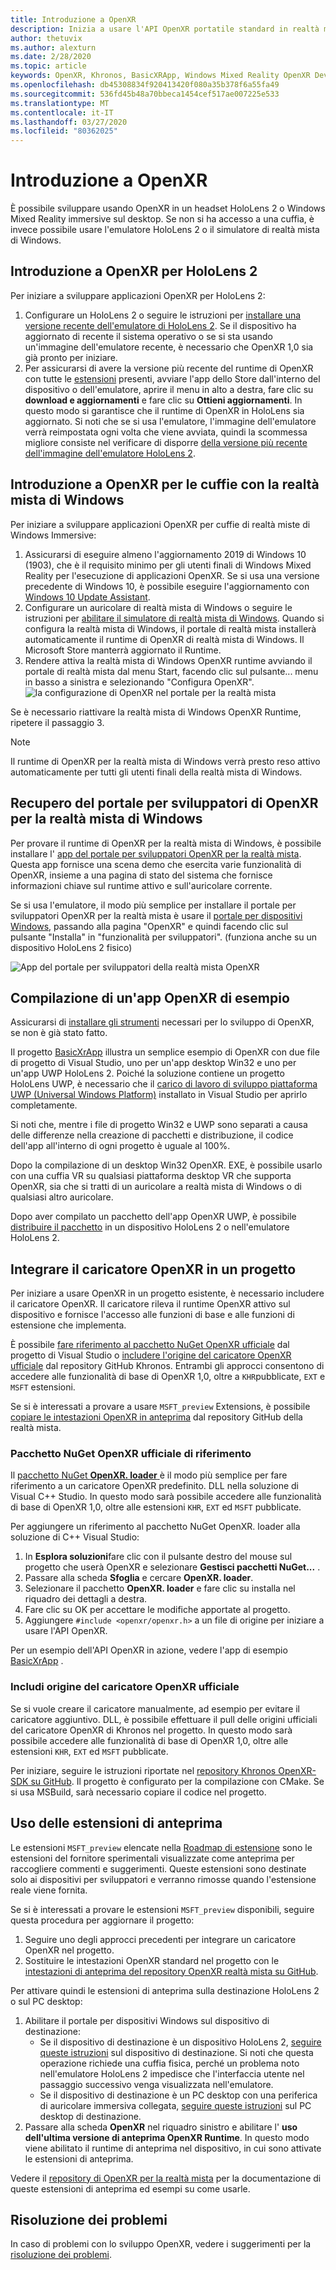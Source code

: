 ```yaml
---
title: Introduzione a OpenXR
description: Inizia a usare l'API OpenXR portatile standard in realtà mista di Windows e gli auricolari HoloLens 2.
author: thetuvix
ms.author: alexturn
ms.date: 2/28/2020
ms.topic: article
keywords: OpenXR, Khronos, BasicXRApp, Windows Mixed Reality OpenXR Developer Portal, DirectX, native, Native App, Custom Engine, middleware, Getting Started, 101, Preview Extensions
ms.openlocfilehash: db45308834f920413420f080a35b378f6a55fa49
ms.sourcegitcommit: 536fd45b48a70bbeca1454cef517ae007225e533
ms.translationtype: MT
ms.contentlocale: it-IT
ms.lasthandoff: 03/27/2020
ms.locfileid: "80362025"
---
```

# <a name="getting-started-with-openxr"></a>Introduzione a OpenXR

È possibile sviluppare usando OpenXR in un headset HoloLens 2 o Windows Mixed Reality immersive sul desktop.  Se non si ha accesso a una cuffia, è invece possibile usare l'emulatore HoloLens 2 o il simulatore di realtà mista di Windows.

## <a name="getting-started-with-openxr-for-hololens-2"></a>Introduzione a OpenXR per HoloLens 2

Per iniziare a sviluppare applicazioni OpenXR per HoloLens 2:

1. Configurare un HoloLens 2 o seguire le istruzioni per [installare una versione recente dell'emulatore di HoloLens 2](using-the-hololens-emulator.md).  Se il dispositivo ha aggiornato di recente il sistema operativo o se si sta usando un'immagine dell'emulatore recente, è necessario che OpenXR 1,0 sia già pronto per iniziare.
1. Per assicurarsi di avere la versione più recente del runtime di OpenXR con tutte le [estensioni](openxr.md#roadmap) presenti, avviare l'app dello Store dall'interno del dispositivo o dell'emulatore, aprire il menu in alto a destra, fare clic su **download e aggiornamenti** e fare clic su **Ottieni aggiornamenti**.  In questo modo si garantisce che il runtime di OpenXR in HoloLens sia aggiornato.  Si noti che se si usa l'emulatore, l'immagine dell'emulatore verrà reimpostata ogni volta che viene avviata, quindi la scommessa migliore consiste nel verificare di disporre [della versione più recente dell'immagine dell'emulatore HoloLens 2](using-the-hololens-emulator.md).

## <a name="getting-started-with-openxr-for-windows-mixed-reality-headsets"></a>Introduzione a OpenXR per le cuffie con la realtà mista di Windows

Per iniziare a sviluppare applicazioni OpenXR per cuffie di realtà miste di Windows Immersive:

1. Assicurarsi di eseguire almeno l'aggiornamento 2019 di Windows 10 (1903), che è il requisito minimo per gli utenti finali di Windows Mixed Reality per l'esecuzione di applicazioni OpenXR.  Se si usa una versione precedente di Windows 10, è possibile eseguire l'aggiornamento con <a href="https://www.microsoft.com/software-download/windows10" target="_blank">Windows 10 Update Assistant</a>.
2. Configurare un auricolare di realtà mista di Windows o seguire le istruzioni per [abilitare il simulatore di realtà mista di Windows](using-the-windows-mixed-reality-simulator.md).  Quando si configura la realtà mista di Windows, il portale di realtà mista installerà automaticamente il runtime di OpenXR di realtà mista di Windows.  Il Microsoft Store manterrà aggiornato il Runtime.
3. Rendere attiva la realtà mista di Windows OpenXR runtime avviando il portale di realtà mista dal menu Start, facendo clic sul pulsante... menu in basso a sinistra e selezionando "Configura OpenXR".<br>
![la configurazione di OpenXR nel portale per la realtà mista](images/mixed-reality-portal-set-up-openxr.png)

Se è necessario riattivare la realtà mista di Windows OpenXR Runtime, ripetere il passaggio 3.

> [!NOTE]
> Il runtime di OpenXR per la realtà mista di Windows verrà presto reso attivo automaticamente per tutti gli utenti finali della realtà mista di Windows.

## <a name="getting-the-windows-mixed-reality-openxr-developer-portal"></a>Recupero del portale per sviluppatori di OpenXR per la realtà mista di Windows

Per provare il runtime di OpenXR per la realtà mista di Windows, è possibile installare l' <a href="https://www.microsoft.com/store/productId/9n5cvvl23qbt" target="_blank">app del portale per sviluppatori OpenXR per la realtà mista</a>.  Questa app fornisce una scena demo che esercita varie funzionalità di OpenXR, insieme a una pagina di stato del sistema che fornisce informazioni chiave sul runtime attivo e sull'auricolare corrente.

Se si usa l'emulatore, il modo più semplice per installare il portale per sviluppatori OpenXR per la realtà mista è usare il [portale per dispositivi Windows](using-the-windows-device-portal.md), passando alla pagina "OpenXR" e quindi facendo clic sul pulsante "Installa" in "funzionalità per sviluppatori". (funziona anche su un dispositivo HoloLens 2 fisico)

![App del portale per sviluppatori della realtà mista OpenXR](images/mixed-reality-openxr-developer-portal.png)

## <a name="building-a-sample-openxr-app"></a>Compilazione di un'app OpenXR di esempio

Assicurarsi di [installare gli strumenti](install-the-tools.md) necessari per lo sviluppo di OpenXR, se non è già stato fatto.

Il progetto <a href="https://github.com/microsoft/OpenXR-MixedReality/tree/master/samples/BasicXrApp" target="_blank">BasicXrApp</a> illustra un semplice esempio di OpenXR con due file di progetto di Visual Studio, uno per un'app desktop Win32 e uno per un'app UWP HoloLens 2.  Poiché la soluzione contiene un progetto HoloLens UWP, è necessario che il [carico di lavoro di sviluppo piattaforma UWP (Universal Windows Platform)](install-the-tools.md#installation-checklist) installato in Visual Studio per aprirlo completamente.

Si noti che, mentre i file di progetto Win32 e UWP sono separati a causa delle differenze nella creazione di pacchetti e distribuzione, il codice dell'app all'interno di ogni progetto è uguale al 100%.

Dopo la compilazione di un desktop Win32 OpenXR. EXE, è possibile usarlo con una cuffia VR su qualsiasi piattaforma desktop VR che supporta OpenXR, sia che si tratti di un auricolare a realtà mista di Windows o di qualsiasi altro auricolare.

Dopo aver compilato un pacchetto dell'app OpenXR UWP, è possibile [distribuire il pacchetto](using-visual-studio.md) in un dispositivo HoloLens 2 o nell'emulatore HoloLens 2.

## <a name="integrate-the-openxr-loader-into-a-project"></a>Integrare il caricatore OpenXR in un progetto

Per iniziare a usare OpenXR in un progetto esistente, è necessario includere il caricatore OpenXR.  Il caricatore rileva il runtime OpenXR attivo sul dispositivo e fornisce l'accesso alle funzioni di base e alle funzioni di estensione che implementa.

È possibile [fare riferimento al pacchetto NuGet OpenXR ufficiale](#reference-official-openxr-nuget-package) dal progetto di Visual Studio o [includere l'origine del caricatore OpenXR ufficiale](#include-official-openxr-loader-source) dal repository GitHub Khronos.  Entrambi gli approcci consentono di accedere alle funzionalità di base di OpenXR 1,0, oltre a `KHR`pubblicate, `EXT` e `MSFT` estensioni.

Se si è interessati a provare a usare `MSFT_preview` Extensions, è possibile [copiare le intestazioni OpenXR in anteprima](#using-preview-extensions) dal repository GitHub della realtà mista.

### <a name="reference-official-openxr-nuget-package"></a>Pacchetto NuGet OpenXR ufficiale di riferimento

Il <a href="https://www.nuget.org/packages/OpenXR.Loader/" target="_blank">pacchetto NuGet **OpenXR. loader** </a> è il modo più semplice per fare riferimento a un caricatore OpenXR predefinito. DLL nella soluzione di Visual C++ Studio.  In questo modo sarà possibile accedere alle funzionalità di base di OpenXR 1,0, oltre alle estensioni `KHR`, `EXT` ed `MSFT` pubblicate.

Per aggiungere un riferimento al pacchetto NuGet OpenXR. loader alla soluzione di C++ Visual Studio:
1. In **Esplora soluzioni**fare clic con il pulsante destro del mouse sul progetto che userà OpenXR e selezionare **Gestisci pacchetti NuGet...** .
1. Passare alla scheda **Sfoglia** e cercare **OpenXR. loader**.
1. Selezionare il pacchetto **OpenXR. loader** e fare clic su installa nel riquadro dei dettagli a destra.
1. Fare clic su OK per accettare le modifiche apportate al progetto.
1. Aggiungere `#include <openxr/openxr.h>` a un file di origine per iniziare a usare l'API OpenXR.

Per un esempio dell'API OpenXR in azione, vedere l'app di esempio <a href="https://github.com/microsoft/OpenXR-MixedReality/tree/master/samples/BasicXrApp" target="_blank">BasicXrApp</a> .

### <a name="include-official-openxr-loader-source"></a>Includi origine del caricatore OpenXR ufficiale

Se si vuole creare il caricatore manualmente, ad esempio per evitare il caricatore aggiuntivo. DLL, è possibile effettuare il pull delle origini ufficiali del caricatore OpenXR di Khronos nel progetto.  In questo modo sarà possibile accedere alle funzionalità di base di OpenXR 1,0, oltre alle estensioni `KHR`, `EXT` ed `MSFT` pubblicate.

Per iniziare, seguire le istruzioni riportate nel <a href="https://github.com/KhronosGroup/OpenXR-SDK" target="_blank">repository Khronos OpenXR-SDK su GitHub</a>.  Il progetto è configurato per la compilazione con CMake. Se si usa MSBuild, sarà necessario copiare il codice nel progetto.

## <a name="using-preview-extensions"></a>Uso delle estensioni di anteprima

Le estensioni `MSFT_preview` elencate nella [Roadmap di estensione](openxr.md#roadmap) sono le estensioni del fornitore sperimentali visualizzate come anteprima per raccogliere commenti e suggerimenti.  Queste estensioni sono destinate solo ai dispositivi per sviluppatori e verranno rimosse quando l'estensione reale viene fornita.

Se si è interessati a provare le estensioni `MSFT_preview` disponibili, seguire questa procedura per aggiornare il progetto:
1. Seguire uno degli approcci precedenti per integrare un caricatore OpenXR nel progetto.
1. Sostituire le intestazioni OpenXR standard nel progetto con le <a href="https://github.com/microsoft/OpenXR-MixedReality/tree/master/openxr_preview/include/openxr" target="_blank">intestazioni di anteprima del repository OpenXR realtà mista su GitHub</a>.

Per attivare quindi le estensioni di anteprima sulla destinazione HoloLens 2 o sul PC desktop:
  1. Abilitare il portale per dispositivi Windows sul dispositivo di destinazione:
     * Se il dispositivo di destinazione è un dispositivo HoloLens 2, [seguire queste istruzioni](using-the-windows-device-portal.md) sul dispositivo di destinazione.  Si noti che questa operazione richiede una cuffia fisica, perché un problema noto nell'emulatore HoloLens 2 impedisce che l'interfaccia utente nel passaggio successivo venga visualizzata nell'emulatore.
     * Se il dispositivo di destinazione è un PC desktop con una periferica di auricolare immersiva collegata, <a href="https://docs.microsoft.com/windows/uwp/debug-test-perf/device-portal-desktop#set-up-device-portal-on-windows-desktop" target="_blank">seguire queste istruzioni</a> sul PC desktop di destinazione.
  1. Passare alla scheda **OpenXR** nel riquadro sinistro e abilitare l' **uso dell'ultima versione di anteprima OpenXR Runtime**.  In questo modo viene abilitato il runtime di anteprima nel dispositivo, in cui sono attivate le estensioni di anteprima.

Vedere il <a href="https://github.com/microsoft/OpenXR-MixedReality#openxr-preview-extensions" target="_blank">repository di OpenXR per la realtà mista</a> per la documentazione di queste estensioni di anteprima ed esempi su come usarle.

## <a name="troubleshooting"></a>Risoluzione dei problemi

In caso di problemi con lo sviluppo OpenXR, vedere i suggerimenti per la [risoluzione dei problemi](openxr-troubleshooting.md).